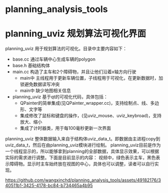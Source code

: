 # planning_analysis_tools
# planning_uviz 规划算法可视化界面
planning_uviz 用于规划算法的可视化。目录中主要内容如下：
- base.cc 通过车辆中心生成车辆的polygon
- base.h 基础结构体
- main.cc 构造了主车和2个障碍物，并且让他们沿着x轴方向行驶
  - main中 主线程用于更新车辆位置，子线程用于可视化，在更新数据时，加锁避免数据读写冲突
  - main中 缺少地图相关信息
- planning_uviz 基于qt的可视化代码，具体包括：
  - QPainter的简单集成(见QPainter_wrapper.cc)，支持绘制点、线、多边形、文字等
  - 集成修改了鼠标和键盘的操作，(见uviz_mouse、uviz_keybroad)，支持放大、缩小
  - 集成了计时器类，用于每100毫秒更新一次界面

planning_uviz 整体数据输入来自于结构体uviz_data_t。即数据由主进程copy到uviz_data_t，然后在由planning_uviz模块进行绘制。
planning_uviz目前是作为一个线程显示的，所以能够拿到planning的全部数据，具体显示效果，可以根据实际的需求进行调整。下面是目前显示的内容：
视频中，绿色表示主车，黑色表示障碍物。显示时主车始终放在视图的中心，具体也可以调整，读者可以自行实现。

https://github.com/wangxinchd/planning_analysis_tools/assets/49182176/340511b1-3425-4178-bc84-b734465a4b95

